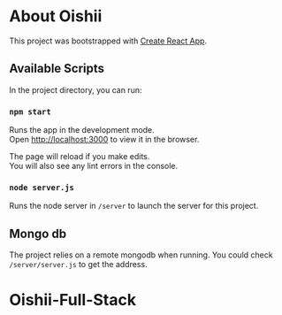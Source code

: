# About Oishii

This project was bootstrapped with [Create React App](https://github.com/facebook/create-react-app).

## Available Scripts

In the project directory, you can run:

### `npm start`

Runs the app in the development mode.\
Open [http://localhost:3000](http://localhost:3000) to view it in the browser.

The page will reload if you make edits.\
You will also see any lint errors in the console.

### `node server.js`

Runs the node server in `/server` to launch the server for this project.

## Mongo db

The project relies on a remote mongodb when running. You could check `/server/server.js` to get the address.
# Oishii-Full-Stack
